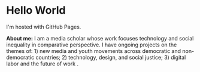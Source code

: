 <!DOCTYPE html>
<html>
<body>
<h1>Hello World</h1>
<p>I'm hosted with GitHub Pages.</p>
  <p><b>About me:</b> I am a media scholar whose work focuses technology and social inequality in comparative perspective. I have ongoing projects on the themes of: 1) new media and youth movements across democratic and non-democratic countries; 2) technology, design, and social justice; 3) digital labor and the future of work .</p>

</body>
</html>
